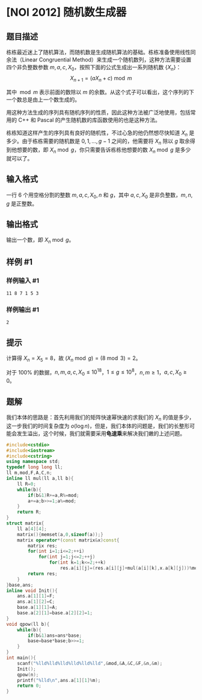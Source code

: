 # [NOI 2012] 随机数生成器

## 题目描述

栋栋最近迷上了随机算法，而随机数是生成随机算法的基础。栋栋准备使用线性同余法（Linear Congruential Method）来生成一个随机数列，这种方法需要设置四个非负整数参数 $m,a,c,X_0$，按照下面的公式生成出一系列随机数 $\{X_n\}$：
$$X_{n+1}=(aX_n +c)\bmod m$$

其中 $\bmod m$ 表示前面的数除以 $m$ 的余数。从这个式子可以看出，这个序列的下一个数总是由上一个数生成的。

用这种方法生成的序列具有随机序列的性质，因此这种方法被广泛地使用，包括常用的 C++ 和 Pascal 的产生随机数的库函数使用的也是这种方法。

栋栋知道这样产生的序列具有良好的随机性，不过心急的他仍然想尽快知道 $X_n$ 是多少。由于栋栋需要的随机数是 $0,1,\dots,g-1$ 之间的，他需要将 $X_n$ 除以 $g$ 取余得到他想要的数，即 $X_n \bmod g$，你只需要告诉栋栋他想要的数 $X_n \bmod g$ 是多少就可以了。

## 输入格式

一行 $6$ 个用空格分割的整数 $m,a,c,X_0,n$ 和 $g$，其中 $a,c,X_0$ 是非负整数，$m,n,g$ 是正整数。

## 输出格式

输出一个数，即 $X_n \bmod g$。

## 样例 #1

### 样例输入 #1

```
11 8 7 1 5 3
```

### 样例输出 #1

```
2
```

## 提示

计算得 $X_n=X_5=8$，故 $(X_n \bmod g) = (8 \bmod 3) = 2$。

对于 $100\%$ 的数据，$n,m,a,c,X_0\leq 10^{18}$，$1\leq g\leq 10^8$，$n,m\geq 1$，$a,c,X_0\geq 0$。

## 题解
我们本体的思路是：首先利用我们的矩阵快速幂快速的求我们的 $X_{n}$ 的值是多少，这一步我们的时间复杂度为 $o(\log n)$，但是，我们本体的问题是，我们的长整形可能会发生溢出，这个时候，我们就需要采用**龟速乘**来解决我们嫩的上述问题。

```cpp
#include<cstdio>
#include<iostream>
#include<cstring>
using namespace std;
typedef long long ll;
ll m,mod,F,A,C,n;
inline ll mul(ll a,ll b){
	ll R=0;
	while(b){
		if(b&1)R+=a,R%=mod;
		a+=a;b>>=1;a%=mod;	
	}
	return R;
}
struct matrix{
	ll a[4][4];
	matrix(){memset(a,0,sizeof(a));}
	matrix operator*(const matrix&x)const{
		matrix res;
		for(int i=1;i<=2;++i)
			for(int j=1;j<=2;++j)
				for(int k=1;k<=2;++k)
					res.a[i][j]=(res.a[i][j]+mul(a[i][k],x.a[k][j]))%mod;
		return res;
	}
}base,ans;
inline void Init(){
	ans.a[1][1]=F;
	ans.a[1][2]=C;
	base.a[1][1]=A;
	base.a[2][1]=base.a[2][2]=1;
}
void qpow(ll b){
	while(b){
		if(b&1)ans=ans*base;
		base=base*base;b>>=1;
	}
}
int main(){
	scanf("%lld%lld%lld%lld%lld%lld",&mod,&A,&C,&F,&n,&m);
	Init();
	qpow(n);
	printf("%lld\n",ans.a[1][1]%m);
	return 0;
}

```